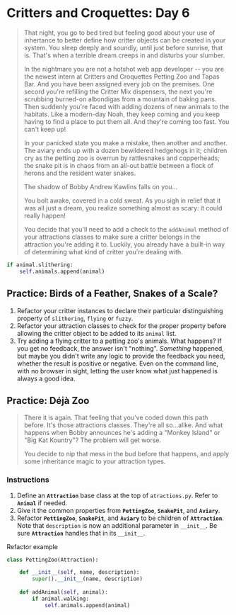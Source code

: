 # Critters and Croquettes: Day 6

>That night, you go to bed tired but feeling good about your use of inhertance to better define how critter objects can be created in your system. You sleep deeply and soundly, until just before sunrise, that is. That's when a terrible dream creeps in and disturbs your slumber.
>
>In the nightmare you are not a hotshot web app developer -- you are the newest intern at Critters and Croquettes Petting Zoo and Tapas Bar. And you have been assigned every job on the premises. One secord you're refilling the Critter Mix dispensers, the next you're scrubbing burned-on albondigas from a mountain of baking pans. Then suddenly you're faced with adding dozens of new animals to the habitats. Like a modern-day Noah, they keep coming and you keep having to find a place to put them all. And they're coming too fast. You can't keep up!
>
>In your panicked state you make a mistake, then another and another. The aviary ends up with a dozen bewildered hedgehogs in it; children cry as the petting zoo is overrun by rattlesnakes and copperheads; the snake pit is in chaos from an all-out battle between a flock of herons and the resident water snakes. 
>
>The shadow of Bobby Andrew Kawlins falls on you...
>
>You bolt awake, covered in a cold sweat. As you sigh in relief that it was all just a dream, you realize something almost as scary: it could really happen! 
>
>You decide that you'll need to add a check to the `addAnimal` method of your attractions classes to make sure a critter belongs in the attraction you're adding it to. Luckily, you already have a built-in way of determining what kind of critter you're dealing with.

```py
if animal.slithering:
    self.animals.append(animal)
```

## Practice: Birds of a Feather, Snakes of a Scale?
1. Refactor your critter instances to declare their particular distinguishing property of `slithering`, `flying` or `fuzzy`.
2. Refactor your attraction classes to check for the proper property before allowing the critter object to be added to its `animal` list.
3. Try adding a flying critter to a petting zoo's animals. What happens? If you get no feedback, the answer isn't "nothing". _Something_ happened, but maybe you didn't write any logic to provide the feedback you need, whether the result is positive or negative. Even on the command line, with no browser in sight, letting the user know what just happened is always a good idea. 


## Practice: Déjà Zoo
>There it is again. That feeling that you've coded down this path before. It's those attractions classes. They're all so...alike. And what happens when Bobby announces he's adding a "Monkey Island" or "Big Kat Kountry"? The problem will get worse. 
>
>You decide to nip that mess in the bud before that happens, and apply some inheritance magic to your attraction types.

### Instructions
1. Define an **`Attraction`** base class at the top of `atractions.py`. Refer to **`Animal`** if needed.
1. Give it the common properties from **`PettingZoo`**, **`SnakePit`**, and **`Aviary`**.
1. Refactor **`PettingZoo`**, **`SnakePit`**, and **`Aviary`** to be children of **`Attraction`**. Note that `description` is now an additional parameter in `__init__`. Be sure **`Attraction`** handles that in its `__init__`.

Refactor example
```py
class PettingZoo(Attraction):

    def __init__(self, name, description):
        super().__init__(name, description)
    
    def addAnimal(self, animal):
        if animal.walking:
            self.animals.append(animal)
```
